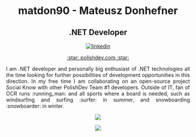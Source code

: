 <h1 align="center">matdon90 - Mateusz Donhefner</h1>
<h2 align="center">.NET Developer</h2>
<p align="center">
  <a href="https://www.linkedin.com/in/mateusz-donhefner/"><img src="https://cdn1.iconfinder.com/data/icons/social-80/32/Social_social_linkedin_linked_in-32.png" alt="linkedin"></a>
</p>

<p align="center">
  <a href="https://www.polishdev.com/">:star: polishdev.com :star:</a>
</p>

<p align="justify">
I am .NET developer and personally big enthusiast of .NET technologies all the time looking for further possibilities of development opportunities in this direction. In my free time I am collaborating on an open-source project Social Know with other PolishDev Team #1 developers.
Outside of IT, fan of OCR runs :running_man: and all sports where a board is needed, such as windsurfing and surfing :surfer: in summer, and snowboarding :snowboarder: in winter.
</p>

<p align="center">
  <a href="https://github.com/anuraghazra/github-readme-stats"><img src="https://github-readme-stats.vercel.app/api?username=matdon90&theme=graywhite&show_icons=true&hide=stars&count_private=true"></a>
</p>

<p align="center">
  <a href="https://github.com/anuraghazra/github-readme-stats"><img src="https://github-readme-stats.vercel.app/api/top-langs/?username=matdon90&theme=graywhite&hide=javascript"></a>
</p>

<!--[![Top Langs](https://github-readme-stats.vercel.app/api/top-langs/?username=matdon90&layout=compact)](https://github.com/anuraghazra/github-readme-stats)-->
